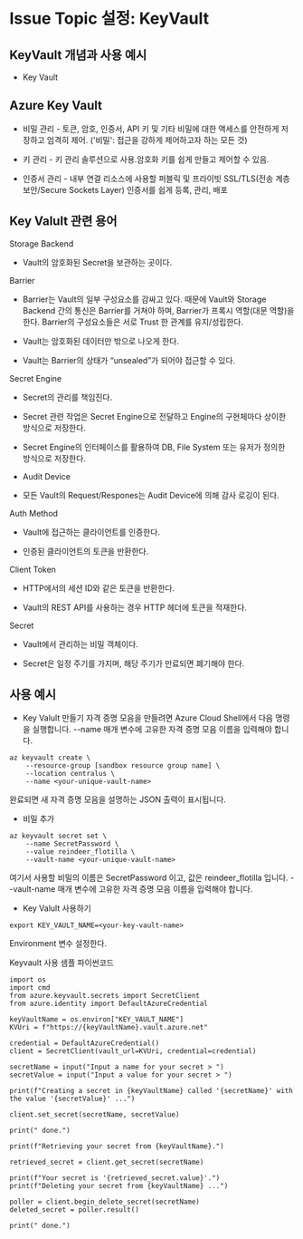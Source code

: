 Issue Topic 설정: KeyVault
=====
KeyVault 개념과 사용 예시
----
+ Key Vault

Azure Key Vault
-----
+ 비밀 관리 - 토큰, 암호, 인증서, API 키 및 기타 비밀에 대한 액세스를 안전하게 저장하고 엄격히 제어. ('비밀': 접근을 강하게 제어하고자 하는 모든 것)

+ 키 관리 - 키 관리 솔루션으로 사용.암호화 키를 쉽게 만들고 제어할 수 있음.

+ 인증서 관리 -  내부 연결 리소스에 사용할 퍼블릭 및 프라이빗 SSL/TLS(전송 계층 보안/Secure Sockets Layer) 인증서를 쉽게 등록, 관리, 배포


Key Valult 관련 용어 
-----

Storage Backend

+ Vault의 암호화된 Secret을 보관하는 곳이다. 

Barrier

+ Barrier는 Vault의 일부 구성요소를 감싸고 있다. 때문에 Vault와 Storage Backend 간의 통신은 Barrier를 거쳐야 하며, Barrier가 프록시 역할(대문 역할)을 한다. Barrier의 구성요소들은 서로 Trust 한 관계를 유지/성립한다.

+ Vault는 암호화된 데이터만 밖으로 나오게 한다.

+ Vault는 Barrier의 상태가 “unsealed”가 되어야 접근할 수 있다.

Secret Engine

+ Secret의 관리를 책임진다.

+ Secret 관련 작업은 Secret Engine으로 전달하고 Engine의 구현체마다 상이한 방식으로 저장한다. 

+ Secret Engine의 인터페이스를 활용하여 DB, File System 또는 유저가 정의한 방식으로 저장한다.

+ Audit Device

+ 모든 Vault의 Request/Respones는 Audit Device에 의해 감사 로깅이 된다. 

Auth Method 

+ Vault에 접근하는 클라이언트를 인증한다.

+ 인증된 클라이언트의 토큰을 반환한다.

Client Token

+ HTTP에서의 세션 ID와 같은 토큰을 반환한다.

+ Vault의 REST API를 사용하는 경우 HTTP 헤더에 토큰을 적재한다.

Secret

+ Vault에서 관리하는 비밀 객체이다.

+ Secret은 일정 주기를 가지며, 해당 주기가 만료되면 폐기해야 한다.


사용 예시 
-----

+ Key Valult 만들기
자격 증명 모음을 만들려면 Azure Cloud Shell에서 다음 명령을 실행합니다. 
--name 매개 변수에 고유한 자격 증명 모음 이름을 입력해야 합니다.

```
az keyvault create \
    --resource-group [sandbox resource group name] \
    --location centralus \
    --name <your-unique-vault-name>
```
완료되면 새 자격 증명 모음을 설명하는 JSON 출력이 표시됩니다.

+ 비밀 추가

```
az keyvault secret set \
    --name SecretPassword \
    --value reindeer_flotilla \
    --vault-name <your-unique-vault-name>
```

여기서 사용할 비밀의 이름은 SecretPassword 이고, 값은 reindeer_flotilla 입니다. 
--vault-name 매개 변수에 고유한 자격 증명 모음 이름을 입력해야 합니다.

+ Key Valult 사용하기

```
export KEY_VAULT_NAME=<your-key-vault-name>
```
Environment 변수 설정한다.


Keyvault 사용 샘플 파이썬코드
```
import os
import cmd
from azure.keyvault.secrets import SecretClient
from azure.identity import DefaultAzureCredential

keyVaultName = os.environ["KEY_VAULT_NAME"]
KVUri = f"https://{keyVaultName}.vault.azure.net"

credential = DefaultAzureCredential()
client = SecretClient(vault_url=KVUri, credential=credential)

secretName = input("Input a name for your secret > ")
secretValue = input("Input a value for your secret > ")

print(f"Creating a secret in {keyVaultName} called '{secretName}' with the value '{secretValue}' ...")

client.set_secret(secretName, secretValue)

print(" done.")

print(f"Retrieving your secret from {keyVaultName}.")

retrieved_secret = client.get_secret(secretName)

print(f"Your secret is '{retrieved_secret.value}'.")
print(f"Deleting your secret from {keyVaultName} ...")

poller = client.begin_delete_secret(secretName)
deleted_secret = poller.result()

print(" done.")

```
